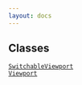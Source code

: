 ```yaml
---
layout: docs
---
```

## Classes

<a href="../object/SwitchableViewport.html#SwitchableViewport"
target="main"><code>SwitchableViewport</code></a>  
<a href="../object/Viewport.html#Viewport"
target="main"><code>Viewport</code></a>  
